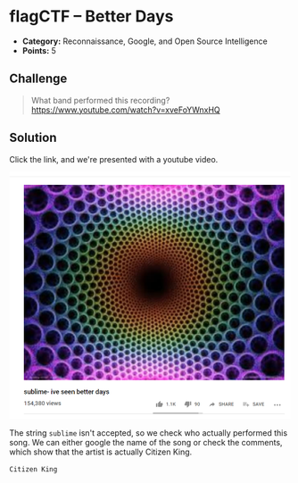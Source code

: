 # flagCTF – Better Days

* **Category:** Reconnaissance, Google, and Open Source Intelligence
* **Points:** 5

## Challenge

> What band performed this recording? https://www.youtube.com/watch?v=xveFoYWnxHQ

## Solution

Click the link, and we're presented with a youtube video. 

![Youtube video](./youtube.png?raw=true "Youtube video")

The string ```sublime``` isn't accepted, so we check who actually performed this song. We can either google the name of the song or check the comments, which show that the artist is actually Citizen King.

```
Citizen King
```